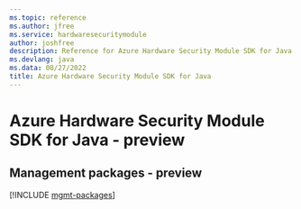 ```yaml
---
ms.topic: reference
ms.author: jfree
ms.service: hardwaresecuritymodule
author: joshfree
description: Reference for Azure Hardware Security Module SDK for Java
ms.devlang: java
ms.data: 08/27/2022
title: Azure Hardware Security Module SDK for Java
---
```

# Azure Hardware Security Module SDK for Java - preview

## Management packages - preview
[!INCLUDE [mgmt-packages](hardware-security-module-mgmt-index.md)]